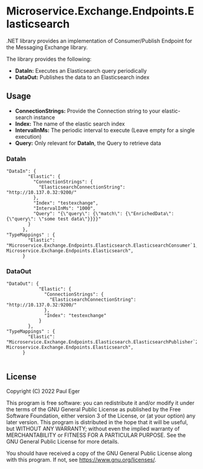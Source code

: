 # Microservice.Exchange.Endpoints.Elasticsearch

.NET library provides an implementation of Consumer/Publish Endpoint for the Messaging Exchange library.

The library provides the following:
- **DataIn:** Executes an Elasticsearch query periodically
- **DataOut:** Publishes the data to an Elasticsearch index

## Usage

- **ConnectionStrings:** Provide the Connection string to your elastic-search instance
- **Index:** The name of the elastic search index
- **IntervalInMs:** The periodic interval to execute (Leave empty for a single execution)
- **Query:** Only relevant for **DataIn**, the Query to retrieve data

### DataIn

```
"DataIn": {
        "Elastic": {
          "ConnectionStrings": {
            "ElasticsearchConnectionString": "http://10.137.0.32:9200/"
          },
          "Index": "testexchange",
          "IntervalInMs": "1000",
          "Query": "{\"query\": {\"match\": {\"EnrichedData\": {\"query\": \"some test data\"}}}}" 
        } 
      },
"TypeMappings" : {
        "Elastic": "Microservice.Exchange.Endpoints.Elasticsearch.ElasticsearchConsumer`1, Microservice.Exchange.Endpoints.Elasticsearch",
      }
```

### DataOut

```
"DataOut": {
            "Elastic": {
              "ConnectionStrings": {
                "ElasticsearchConnectionString": "http://10.137.0.32:9200/"
              },
              "Index": "testexchange"
            }
        },
"TypeMappings" : {
        "Elastic": "Microservice.Exchange.Endpoints.Elasticsearch.ElasticsearchPublisher`2, Microservice.Exchange.Endpoints.Elasticsearch",
      }
      
```


## License

Copyright (C) 2022  Paul Eger

This program is free software: you can redistribute it and/or modify
it under the terms of the GNU General Public License as published by
the Free Software Foundation, either version 3 of the License, or
(at your option) any later version.
This program is distributed in the hope that it will be useful,
but WITHOUT ANY WARRANTY; without even the implied warranty of
MERCHANTABILITY or FITNESS FOR A PARTICULAR PURPOSE.  See the
GNU General Public License for more details.

You should have received a copy of the GNU General Public License
along with this program.  If not, see <https://www.gnu.org/licenses/>.